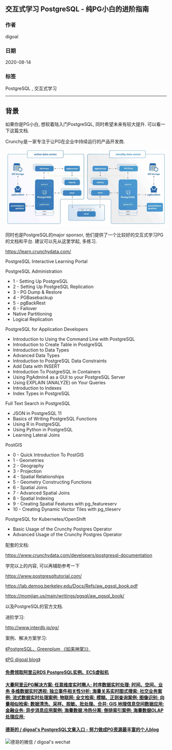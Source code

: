 ## 交互式学习 PostgreSQL - 纯PG小白的进阶指南    
    
### 作者    
digoal    
    
### 日期    
2020-08-14    
    
### 标签    
PostgreSQL , 交互式学习    
    
----    
    
## 背景    
如果你是PG小白, 想软着陆入门PostgreSQL, 同时希望未来有较大提升. 可以看一下这篇文档.     
    
Crunchy是一家专注于让PG在企业中持续运行的产品开发商.     
    
![pic](20200814_01_pic_001.jpg)    
    
同时也是PostgreSQL的major sponsor, 他们提供了一个比较好的交互式学习PG的文档和平台. 建议可以先从这里学起, 多练习.     
    
https://learn.crunchydata.com/    
    
PostgreSQL Interactive Learning Portal    
    
PostgreSQL Administration    
- 1 - Setting Up PostgreSQL    
- 2 - Setting Up PostgreSQL Replication    
- 3 - PG Dump & Restore    
- 4 - PGBasebackup    
- 5 - pgBackRest    
- 6 - Failover    
- Native Partitioning    
- Logical Replication    
    
PostgreSQL for Application Developers    
- Introduction to Using the Command Line with PostgreSQL    
- Introduction to Create Table in PostgreSQL    
- Introduction to Data Types    
- Advanced Data Types    
- Introduction to PostgreSQL Data Constraints    
- Add Data with INSERT    
- Introduction To PostgreSQL in Containers    
- Using PgAdmin4 as a GUI to your PostgreSQL Server    
- Using EXPLAIN (ANALYZE) on Your Queries    
- Introduction to Indexes    
- Index Types in PostgreSQL    
    
Full Text Search in PostgreSQL    
- JSON in PostgreSQL 11    
- Basics of Writing PostgreSQL Functions    
- Using R in PostgreSQL    
- Using Python in PostgreSQL    
- Learning Lateral Joins    
    
PostGIS    
- 0 - Quick Introduction To PostGIS    
- 1 - Geometries    
- 2 - Geography    
- 3 - Projection    
- 4 - Spatial Relationships    
- 5 - Geometry Constructing Functions    
- 6 - Spatial Joins    
- 7 - Advanced Spatial Joins    
- 8 - Spatial Indexing    
- 9 - Creating Spatial Features with pg_featureserv    
- 10 - Creating Dynamic Vector Tiles with pg_tileserv    
    
PostgreSQL for Kubernetes/OpenShift    
- Basic Usage of the Crunchy Postgres Operator    
- Advanced Usage of the Crunchy Postgres Operator    
    
配套的文档:     
    
https://www.crunchydata.com/developers/postgresql-documentation    
    
学完以上的内容, 可以再辅助参考一下    
    
https://www.postgresqltutorial.com/    
    
https://lab.demog.berkeley.edu/Docs/Refs/aw_pgsql_book.pdf    
    
https://momjian.us/main/writings/pgsql/aw_pgsql_book/    
    
以及PostgreSQL的官方文档.    
    
进阶学习:    
    
http://www.interdb.jp/pg/    
    
案例、解决方案学习:    
    
[《PostgreSQL、Greenplum 《如来神掌》》](../201706/20170601_02.md)        
    
[《PG digoal blog》](../README.md)        
    
  
  
  
  
  
  
  
  
  
  
  
  
  
  
  
  
  
#### [免费领取阿里云RDS PostgreSQL实例、ECS虚拟机](https://www.aliyun.com/database/postgresqlactivity "57258f76c37864c6e6d23383d05714ea")
  
  
#### [大量阿里云PG解决方案: 任意维度实时圈人; 时序数据实时处理; 时间、空间、业务 多维数据实时透视; 独立事件相关性分析; 海量关系实时图式搜索; 社交业务案例; 流式数据实时处理案例; 物联网; 全文检索; 模糊、正则查询案例; 图像识别; 向量相似检索; 数据清洗、采样、脱敏、批处理、合并; GIS 地理信息空间数据应用; 金融业务; 异步消息应用案例; 海量数据 冷热分离; 倒排索引案例; 海量数据OLAP处理应用;](https://yq.aliyun.com/topic/118 "40cff096e9ed7122c512b35d8561d9c8")
  
  
#### [德哥的 / digoal's PostgreSQL文章入口 - 努力做成PG资源最丰富的个人blog](https://github.com/digoal/blog/blob/master/README.md "22709685feb7cab07d30f30387f0a9ae")
  
  
![德哥的微信 / digoal's wechat](../pic/digoal_weixin.jpg "f7ad92eeba24523fd47a6e1a0e691b59")
  
